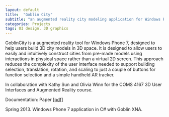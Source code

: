 ```yaml
---
layout: default
title:  "Goblin City"
subtitle: "an augmented reality city modeling application for Windows Phone 7"
categories: Projects
tags: UI design, 3D graphics
---
```


GoblinCity is a augmented reality tool for Windows Phone 7,
designed to help users 
build 3D city models in 3D space. It is designed to allow users to easily and 
intuitively construct cities from pre-made models using interactions 
in physical space rather than a virtual 2D screen. This approach 
reduces the complexity of the user interface needed to support 
building selection, translation, rotation, and scaling to just a 
couple of buttons for function selection and a simple handheld AR 
tracker.

In collaboration with Kathy Sun and Olivia Winn for the 
COMS 4167 3D User Interfaces and Augmented Reality course.


Documentation: Paper <a href="{{ site.baseurl }}/projects/files/goblin_report.pdf">[pdf]</a>

Spring 2013. Windows Phone 7 application in C# with Goblin XNA.
